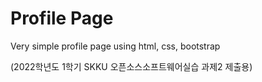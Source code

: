 # Profile Page

Very simple profile page using html, css, bootstrap

(2022학년도 1학기 SKKU 오픈소스소프트웨어실습 과제2 제출용)
